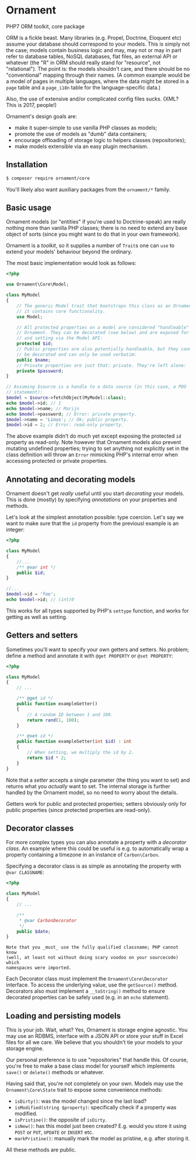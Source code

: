 # Ornament
PHP7 ORM toolkit, core package

ORM is a fickle beast. Many libraries (e.g. Propel, Doctrine, Eloquent etc)
assume your database should correspond to your models. This is simply not the
case; models contain business logic and may, may not or may in part refer to
database tables, NoSQL databases, flat files, an external API or whatever (the
"R" in ORM should really stand for "resource", not "relational"). The point is:
the models shouldn't care, and there should be no "conventional" mapping through
their names. (A common example would be a model of pages in multiple languages,
where the data might be stored in a `page` table and a `page_i18n` table for the
language-specific data.)

Also, the use of extensive and/or complicated config files sucks. (XML? This
is 2017, people!)

Ornament's design goals are:

- make it super-simple to use vanilla PHP classes as models;
- promote the use of models as "dumb" data containers;
- encourage offloading of storage logic to helpers classes (repositories);
- make models extensible via an easy plugin mechanism.

## Installation
```sh
$ composer require ornament/core
```

You'll likely also want auxiliary packages from the `ornament/*` family.

## Basic usage
Ornament models (or "entities" if you're used to Doctrine-speak) are really
nothing more than vanilla PHP classes; there is no need to extend any base
object of sorts (since you might want to do that in your own framework).

Ornament is a _toolkit_, so it supplies a number of `Trait`s one can `use` to
extend your models' behaviour beyond the ordinary.

The most basic implementation would look as follows:

```php
<?php

use Ornament\Core\Model;

class MyModel
{
    // The generic Model trait that bootstraps this class as an Ornament model;
    // it contains core functionality.
    use Model;

    // All protected properties on a model are considered "handleable" by
    // Ornament. They can be decorated (see below) and are exposed for getting
    // and setting via the Model API:
    protected $id;
    // Public properties are also potentially handleable, but they cannot
    // be decorated and can only be used verbatim:
    public $name;
    // Private properties are just that: private. They're left alone:
    private $password;
}

// Assuming $source is a handle to a data source (in this case, a PDO
// statement):
$model = $source->fetchObject(MyModel::class);
echo $model->id; // 1
echo $model->name; // Marijn
echo $model->password; // Error: private property.
$model->name = 'Linus'; // Ok; public property.
$model->id = 2; // Error: read-only property.
```

The above example didn't do much yet except exposing the protected `id` property
as read-only. Note however that Ornament models also prevent mutating undefined
properties; trying to set anything not explicitly set in the class definition
will throw an `Error` mimicking PHP's internal error when accessing protected or
private properties.

## Annotating and decorating models
Ornament doesn't get _really_ useful until you start _decorating_ your models.
This is done (mostly) by specifying _annotations_ on your properties and
methods.

Let's look at the simplest annotation possible: type coercion. Let's say we want
to make sure that the `id` property from the previousl example is an integer:

```php
<?php

class MyModel
{
    //...
    /** @var int */
    public $id;
}

//...
$model->id = 'foo';
echo $model->id; // (int)0
```

This works for all types supported by PHP's `settype` function, and works for
getting as well as setting.

## Getters and setters
Sometimes you'll want to specify your own getters and setters. No problem;
define a method and annotate it with `@get PROPERTY` or `@set PROPERTY`:

```php
<?php

class MyModel
{
    // ...

    /** @get id */
    public function exampleGetter()
    {
        // A random ID between 1 and 100.
        return rand(1, 100);
    }

    /** @set id */
    public function exampleSetter(int $id) : int
    {
        // When setting, we multiply the id by 2.
        return $id * 2;
    }
}
```

Note that a _setter_ accepts a single parameter (the thing you want to set) and
returns what you _actually_ want to set. The internal storage is further handled
by the Ornament model, so no need to worry about the details.

Getters work for public and protected properties; setters obviously only for
public properties (since protected properties are read-only).

## Decorator classes
For more complex types you can also annotate a property with a _decorator
class_. An example where this could be useful is e.g. to automatically wrap a
property containing a timezone in an instance of `Carbon\Carbon`.

Specifying a decorator class is as simple as annotating the property with
`@var CLASSNAME`:

```php
<?php

class MyModel
{
    // ...

    /**
     * @var CarbonDecorator
     */
    public $date;
}
```

    Note that you _must_ use the fully qualified classname; PHP cannot know
    (well, at least not without doing scary voodoo on your sourcecode) which
    namespaces were imported.

Each Decorator class must implement the `Ornament\Core\Decorator` interface. To
access the underlying value, use the `getSource()` method. Decorators also must
implement a `__toString()` method to ensure decorated properties can be safely
used (e.g. in an `echo` statement).

## Loading and persisting models
This is your job. Wait, what? Yes, Ornament is storage engine agnostic. You may
use an RDBMS, interface with a JSON API or store your stuff in Excel files for
all we care. We believe that you shouldn't tie your models to your storage
engine.

Our personal preference is to use "repositories" that handle this. Of course,
you're free to make a base class model for yourself which implements `save()`
or `delete()` methods or whatever.

Having said that, you're not completely on your own. Models may use the
`Ornament\Core\State` trait to expose some convenience methods:

- `isDirty()`: was the model changed since the last load?
- `isModified(string $property)`: specifically check if a property was modified.
- `isPristine()`: the opposite of `isDirty`.
- `isNew()`: has this model just been created? E.g. would you store it using
  `POST` or `PUT`, `UPDATE` or `INSERT` etc.
- `markPristine()`: manually mark the model as pristine, e.g. after storing it.

All these methods are public.

